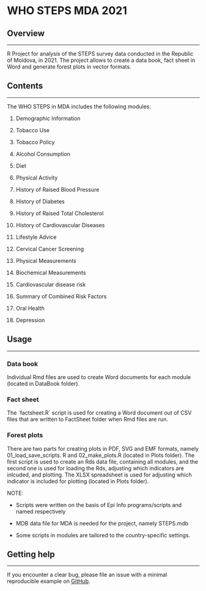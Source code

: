 # WHO STEPS MDA 2021

## Overview

------------------------------------------------------------------------

R Project for analysis of the STEPS survey data conducted in the Republic of Moldova, in 2021. The project allows to create a data book, fact sheet in Word and generate forest plots in vector formats.

## Contents

------------------------------------------------------------------------

The WHO STEPS in MDA includes the following modules:

1.  Demographic Information

2.  Tobacco Use

3.  Tobacco Policy

4.  Alcohol Consumption

5.  Diet

6.  Physical Activity

7.  History of Raised Blood Pressure

8.  History of Diabetes

9.  History of Raised Total Cholesterol

10. History of Cardiovascular Diseases

11. Lifestyle Advice

12. Cervical Cancer Screening

13. Physical Measurements

14. Biochemical Measurements

15. Cardiovascular disease risk

16. Summary of Combined Risk Factors

17. Oral Health

18. Depression

## Usage

------------------------------------------------------------------------

### Data book

Individual Rmd files are used to create Word documents for each module (located in DataBook folder).

### Fact sheet

The \`factsheet.R\` script is used for creating a Word document out of CSV files that are written to FactSheet folder when Rmd files are run.

### Forest plots

There are two parts for creating plots in PDF, SVG and EMF formats, namely 01_load_save_scripts. R and 02_make_plots.R (located in Plots folder). The first script is used to create an Rds data file, containing all modules, and the second one is used for loading the Rds, adjusting which indicators are inlcuded, and plotting. The XLSX spreadsheet is used for adjusting which indicator is included for plotting (located in Plots folder).

NOTE:

-   Scripts were written on the basis of Epi Info programs/scripts and named respectively

-   MDB data file for MDA is needed for the project, namely STEPS.mdb

-   Some scripts in modules are tailored to the country-specific settings.

## Getting help

------------------------------------------------------------------------

If you encounter a clear bug, please file an issue with a minimal reproducible example on [GitHub](https://github.com/WorldHealthOrganization/stepsMDA2021/issues).
